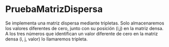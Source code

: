 # PruebaMatrizDispersa
Se implementa una matriz dispersa mediante tripletas. Solo almacenaremos los valores diferentes de cero, junto con su posición (i,j) en la matriz densa. A los tres números que identifican un valor diferente de cero en la matriz densa (i, j, valor) lo llamaremos tripleta.
